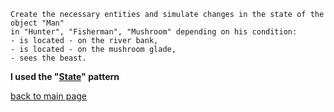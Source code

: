 ```
Create the necessary entities and simulate changes in the state of the object "Man" 
in "Hunter", "Fisherman", "Mushroom" depending on his condition:
- is located - on the river bank,
- is located - on the mushroom glade,
- sees the beast.
```
__I used the "[State](https://gist.github.com/oshi192/1a1a0c623f8e612336f4e5eaf2194e1d#file-20-state-md)" pattern__

[back to main page](https://github.com/oshi192/Training_06_patterns_task)
